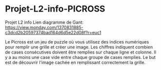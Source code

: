 # Projet-L2-info-PICROSS
Projet L2 info 
Lien diagramme de Gant:
https://view.monday.com/1370831885-c3dcd2b20597374bad164d6d5e22d08f?r=euc1

Le Picross est un jeu de puzzle où vous utilisez des indices numériques pour remplir une grille et créer une image. Les chiffres indiquent combien de cases consécutives doivent être remplies sur chaque ligne et colonne. Il y a au moins une case vide entre chaque groupe de cases remplies. Le but est de découvrir l'image cachée en remplissant correctement la grille.
